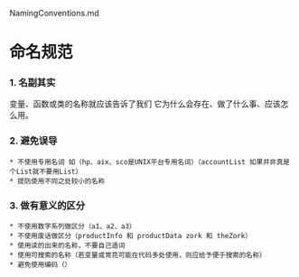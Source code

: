 NamingConventions.md

# 命名规范   

### 1. 名副其实   
变量、函数或类的名称就应该告诉了我们 它为什么会存在、做了什么事、应该怎么用。
### 2. 避免误导
    * 不使用专用名词 如（hp、aix、sco是UNIX平台专用名词）（accountList 如果并非真是个List就不要用List）
    * 提防使用不同之处较小的名称
### 3. 做有意义的区分
    * 不使用数字系列做区分（a1、a2、a3）
    * 不使用废话做区分（productInfo 和 productData zork 和 theZork）
    * 使用读的出来的名称，不要自己造词
    * 使用可搜索的名称（若变量或常亮可能在代码多处使用，则应给予便于搜索的名称）
    * 避免使用编码（）